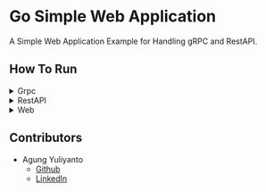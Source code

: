 Go Simple Web Application
===========================================
A Simple Web Application Example for Handling gRPC and RestAPI.


## How To Run

<details>
  <summary>Grpc</summary>

  ### GRPC
  [Postman - Grpc Collections](https://speeding-comet-3687.postman.co/workspace/go-simple-web-application~065c4dbd-4d8b-4802-ad49-92204f55f90b/collection/66e41c18164c0b4d4fad3da7?action=share&creator=2399435)
  
  #### Install migration & Run database
  ```shell
  # migration
  $ curl -L https://github.com/golang-migrate/migrate/releases/download/$version/migrate.$os-$arch.tar.gz | tar xvz
  
  # database
  docker-compose up -d --build
  ```
  
  #### Copy Env
  ```shell
  cp .envrc.example .envrc
  ```
  
  #### Build Proto
  ```shell
  make proto_build
  ```
  
  #### Run Migrate
  ```shell
  make migration/up
  ```
  
  #### Run Application
  ```shell
  make run/rpc
  ```
</details>

<details>
  <summary>RestAPI</summary>

  ### RestAPI

  [Postman - RestAPI Collections](https://speeding-comet-3687.postman.co/workspace/go-simple-web-application~065c4dbd-4d8b-4802-ad49-92204f55f90b/collection/2399435-f78615be-c851-41a4-a03f-81ae6933472e?action=share&creator=2399435)
  
  #### Install migration & Run database
  ```shell
  # migration
  $ curl -L https://github.com/golang-migrate/migrate/releases/download/$version/migrate.$os-$arch.tar.gz | tar xvz
  
  # database
  docker-compose up -d --build
  ```
  
  #### Copy Env
  ```shell
  cp .envrc.example .envrc
  ```
  
  #### Run Migrate
  ```shell
  make migration/up
  ```
  
  #### Run Application
  ```shell
  make run/rest
  ```

</details>

<details>
  <summary>Web</summary>

  ### Web

  #### Install migration & Run database
  ```shell
  # migration
  $ curl -L https://github.com/golang-migrate/migrate/releases/download/$version/migrate.$os-$arch.tar.gz | tar xvz
    
  # database
  docker-compose up -d --build
  ```
  
  #### Copy Env
  ```shell
  cp .envrc.example .envrc
  ```
  
  #### Run Migrate
  ```shell
  make migration/up
  ```
  
  #### Run Application
  ```shell
  make run/web
  ```

</details>

## Contributors
* Agung Yuliyanto
    * [Github](https://github.com/agung96tm)
    * [LinkedIn](https://www.linkedin.com/in/agung96tm/)

